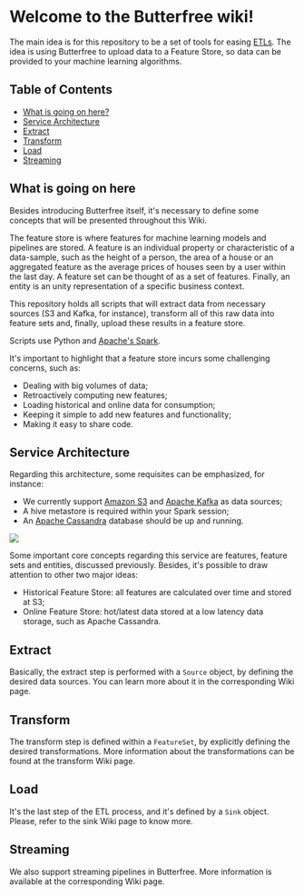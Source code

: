 # Welcome to the Butterfree wiki!

The main idea is for this repository to be a set of tools for easing [ETLs](https://en.wikipedia.org/wiki/Extract,_transform,_load). The idea is using Butterfree to upload data to a Feature Store, so data can be provided to your machine learning algorithms.

## Table of Contents
- [What is going on here?](#what-is-going-on-here)
- [Service Architecture](#services-architecture)
- [Extract](#extract)
- [Transform](#transform)
- [Load](#load)
- [Streaming](#streaming)

## What is going on here

Besides introducing Butterfree itself, it's necessary to define some concepts that will be presented throughout this Wiki.

The feature store is where features for machine learning models and pipelines are stored. A feature is an individual property or characteristic of a data-sample, such as the height of a person, the area of a house or an aggregated feature as the average prices of houses seen by a user within the last day. A feature set can be thought of as a set of features. Finally, an entity is an unity representation of a specific business context.

This repository holds all scripts that will extract data from necessary sources (S3 and Kafka, for instance), transform all of this raw data into feature sets and, finally, upload these results in a feature store.

Scripts use Python and [Apache's Spark](https://spark.apache.org/).

It's important to highlight that a feature store incurs some challenging concerns, such as:
* Dealing with big volumes of data;
* Retroactively computing new features;
* Loading historical and online data for consumption;
* Keeping it simple to add new features and functionality;
* Making it easy to share code.

## Service Architecture

Regarding this architecture, some requisites can be emphasized, for instance:
* We currently support [Amazon S3](https://aws.amazon.com/s3/) and [Apache Kafka](https://kafka.apache.org/) as data sources;
* A hive metastore is required within your Spark session;
* An [Apache Cassandra](https://cassandra.apache.org/) database should be up and running.

![](https://i.imgur.com/Nu3Dwet.png)

Some important core concepts regarding this service are features, feature sets and entities, discussed previously. Besides, it's possible to draw attention to other two major ideas:
* Historical Feature Store: all features are calculated over time and stored at S3;
* Online Feature Store: hot/latest data stored at a low latency data storage, such as Apache Cassandra.

## Extract

Basically, the extract step is performed with a ```Source``` object, by defining the desired data sources. You can learn more about it in the corresponding Wiki page.

## Transform

The transform step is defined within a ```FeatureSet```, by explicitly defining the desired transformations. More information about the transformations can be found at the transform Wiki page.

## Load

It's the last step of the ETL process, and it's defined by a ```Sink``` object. Please, refer to the sink Wiki page to know more. 

## Streaming

We also support streaming pipelines in Butterfree. More information is available at the corresponding Wiki page. 